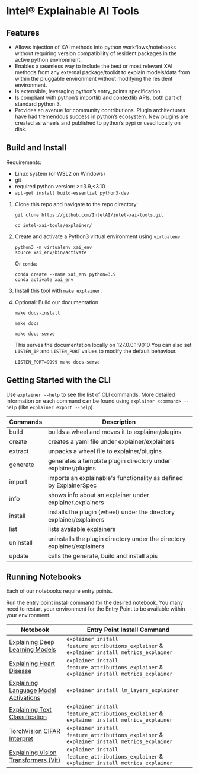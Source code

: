# Intel® Explainable AI Tools

## Features
* Allows injection of XAI methods into python workflows/notebooks without requiring version compatibility of resident packages in the active python environment.
* Enables a seamless way to include the best or most relevant XAI methods from any external package/toolkit to explain models/data from within the pluggable environment without modifying the resident environment.
* Is extensible, leveraging python’s entry_points specification.
* Is compliant with python’s importlib and contextlib APIs, both part of standard python 3.
* Provides an avenue for community contributions. Plugin architectures have had tremendous success in python’s ecosystem. New plugins are created as wheels and published to python’s pypi or used locally on disk.

## Build and Install
Requirements:
* Linux system (or WSL2 on Windows)
* git
* required python version: >=3.9,<3.10
* `apt-get install build-essential python3-dev`

1. Clone this repo and navigate to the repo directory:
   ```
   git clone https://github.com/IntelAI/intel-xai-tools.git

   cd intel-xai-tools/explainer/
   ```
2. Create and activate a Python3 virtual environment using `virtualenv`:
   ```
   python3 -m virtualenv xai_env
   source xai_env/bin/activate
   ```

   Or `conda`:
   ```
   conda create --name xai_env python=3.9
   conda activate xai_env
   ```
3. Install this tool with `make explainer`.
4. Optional: Build our documentation
   ```
   make docs-install

   make docs

   make docs-serve
   ```
   This serves the documentation locally on 127.0.0.1:9010
   You can also set `LISTEN_IP` and `LISTEN_PORT` values to modify the default behaviour.
   ```
   LISTEN_PORT=9999 make docs-serve
   ```

## Getting Started with the CLI

Use `explainer --help` to see the list of CLI commands. More detailed information on each
command can be found using `explainer <command> --help` (like `explainer export --help`).

| Commands | Description | 
|----------|-----------|
|build | builds a wheel and moves it to explainer/plugins|
|create | creates a yaml file under explainer/explainers|
|extract | unpacks a wheel file to explainer/plugins|
|generate | generates a template plugin directory under explainer/plugins|
|import | imports an explainable's functionality as defined by ExplainerSpec|
|info | shows info about an explainer under explainer.explainers|
|install | installs the plugin (wheel) under the directory explainer/explainers|
|list | lists available explainers|
|uninstall |uninstalls the plugin directory under the directory explainer/explainers|
|update | calls the generate, build and install apis|

## Running Notebooks

Each of our notebooks require entry points.

Run the entry point install command for the desired notebook. You many need to restart your environment for the Entry Point to be available within your environment. 

| Notebook | Entry Point Install Command | 
|----------|-----------|
|[Explaining Deep Learning Models](/docs/explainer/examples/ExplainingDeepLearningModels.ipynb)| `explainer install feature_attributions_explainer` & `explainer install metrics_explainer`|
|[Explaining Heart Disease](/docs/explainer/examples/heart_disease.ipynb)| `explainer install feature_attributions_explainer` & `explainer install metrics_explainer`|
|[Explaining Language Model Activations](/docs/explainer/examples/model_layers.ipynb)| `explainer install lm_layers_explainer`|
|[Explaining Text Classification](/docs/explainer/examples/partitionexplainer.ipynb)|  `explainer install feature_attributions_explainer` & `explainer install metrics_explainer`|
|[TorchVision CIFAR Interpret](/docs/explainer/examples/TorchVision_CIFAR_Interpret.ipynb)| `explainer install feature_attributions_explainer` & `explainer install metrics_explainer`|
|[Explaining Vision Transformers (Vit) ](/docs/explainer/examples/vit_transformer.ipynb)| `explainer install feature_attributions_explainer` & `explainer install metrics_explainer`|
